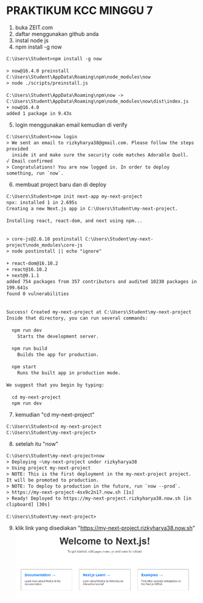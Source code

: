 # PRAKTIKUM KCC MINGGU 7

1. buka ZEIT.com
2. daftar menggunakan github anda
3. instal node js
4. npm install -g now
```
C:\Users\Student>npm install -g now

> now@16.4.0 preinstall C:\Users\Student\AppData\Roaming\npm\node_modules\now
> node ./scripts/preinstall.js

C:\Users\Student\AppData\Roaming\npm\now -> C:\Users\Student\AppData\Roaming\npm\node_modules\now\dist\index.js
+ now@16.4.0
added 1 package in 9.43s
```
5. login menggunakan email kemudian di verify
```
C:\Users\Student>now login
> We sent an email to rizkyharya38@gmail.com. Please follow the steps provided
  inside it and make sure the security code matches Adorable Quoll.
√ Email confirmed
> Congratulations! You are now logged in. In order to deploy something, run `now`.
```
6. membuat project baru dan di deploy
```
C:\Users\Student>npm init next-app my-next-project
npx: installed 1 in 2.695s
Creating a new Next.js app in C:\Users\Student\my-next-project.

Installing react, react-dom, and next using npm...


> core-js@2.6.10 postinstall C:\Users\Student\my-next-project\node_modules\core-js
> node postinstall || echo "ignore"

+ react-dom@16.10.2
+ react@16.10.2
+ next@9.1.1
added 754 packages from 357 contributors and audited 10230 packages in 199.641s
found 0 vulnerabilities


Success! Created my-next-project at C:\Users\Student\my-next-project
Inside that directory, you can run several commands:

  npm run dev
    Starts the development server.

  npm run build
    Builds the app for production.

  npm start
    Runs the built app in production mode.

We suggest that you begin by typing:

  cd my-next-project
  npm run dev
```

7. kemudian "cd my-next-project"
```
C:\Users\Student>cd my-next-project
C:\Users\Student\my-next-project>
```

8. setelah itu "now"
```
C:\Users\Student\my-next-project>now
> Deploying ~\my-next-project under rizkyharya38
> Using project my-next-project
> NOTE: This is the first deployment in the my-next-project project. It will be promoted to production.
> NOTE: To deploy to production in the future, run `now --prod`.
> https://my-next-project-4sx9c2n17.now.sh [1s]
> Ready! Deployed to https://my-next-project.rizkyharya38.now.sh [in clipboard] [30s]

C:\Users\Student\my-next-project>
```

9. klik link yang disediakan "https://my-next-project.rizkyharya38.now.sh"
![alt text](IMG7/1.PNG)